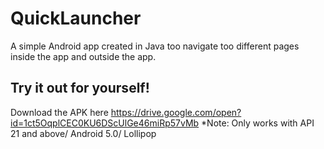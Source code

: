 # QuickLauncher

A simple Android app created in Java too navigate too different pages inside the app and outside the app.

## Try it out for yourself! 
Download the APK here
https://drive.google.com/open?id=1ct5OqplCEC0KU6DScUlGe46miRp57vMb
*Note: Only works with API 21 and above/ Android 5.0/ Lollipop
